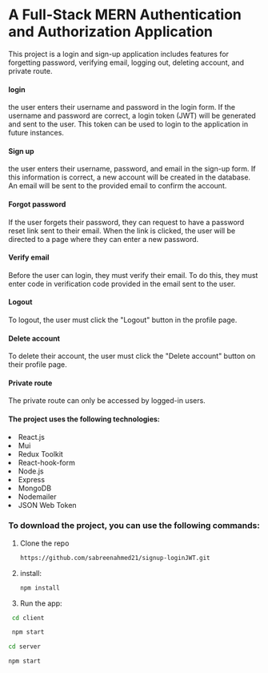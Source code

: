 <h1>A Full-Stack MERN Authentication and Authorization Application </h1>
<p>
  This project is a login and sign-up application includes features for forgetting password, verifying email, logging out, deleting account, and private route.
</p>
<h4>login</h4>
<p>
the user enters their username and password in the login form. If the username and password are correct, a login token (JWT) will be generated and sent to the user. This token can be used to login to the application in future instances.
</p>
<h4>
Sign up
</h4>
<p>
the user enters their username, password, and email in the sign-up form. If this information is correct, a new account will be created in the database. An email will be sent to the provided email to confirm the account.
</p>
<h4>
Forgot password
</h4>
<p>
If the user forgets their password, they can request to have a password reset link sent to their email. When the link is clicked, the user will be directed to a page where they can enter a new password.
</p>
<h4>
Verify email
</h4>
<p>
Before the user can login, they must verify their email. To do this, they must enter code in verification code provided in the email sent to the user.
</p>
<h4>
Logout
</h4>
<p>
To logout, the user must click the "Logout" button in the profile page.
</p>
<h4>
Delete account
</h4>
<p>
To delete their account, the user must click the "Delete account" button on their profile page.
</p>
<h4>
Private route
</h4>
<p>
The private route can only be accessed by logged-in users.
</p>
<h4>The project uses the following technologies:</h4>
    <li>React.js</li> 
    <li>Mui</li>
    <li>Redux Toolkit</li> 
    <li>React-hook-form</li>
    <li>Node.js</li>
    <li>Express</li>
    <li>MongoDB</li>
    <li>Nodemailer</li>
    <li>JSON Web Token</li>

### To download the project, you can use the following commands:

1. Clone the repo
   ```sh
   https://github.com/sabreenahmed21/signup-loginJWT.git
   ```
2. install:
   ```sh
   npm install
   ```
3. Run the app:
  ```sh
   cd client

   npm start
   ```
   ```sh
   cd server

   npm start
   ```
